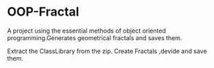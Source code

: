 # OOP-Fractal
A project using the essential methods of object oriented programming.Generates geometrical fractals and saves them.

Extract the ClassLibrary from the zip.
Create Fractals ,devide and save them.
